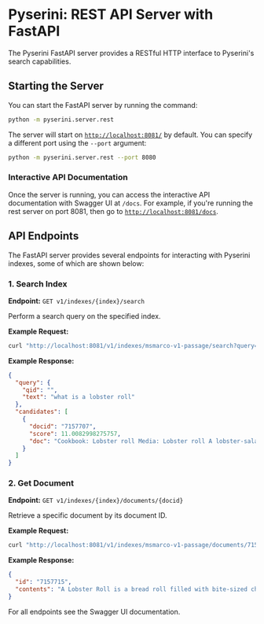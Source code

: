 # Pyserini: REST API Server with FastAPI

The Pyserini FastAPI server provides a RESTful HTTP interface to Pyserini's search capabilities. 

## Starting the Server

You can start the FastAPI server by running the command:

```bash
python -m pyserini.server.rest
```

The server will start on [`http://localhost:8081/`](http://localhost:8081/) by default. You can specify a different port using the `--port` argument:

```bash
python -m pyserini.server.rest --port 8080
```

### Interactive API Documentation

Once the server is running, you can access the interactive API documentation with Swagger UI at `/docs`. 
For example, if you're running the rest server on port 8081, then go to [`http://localhost:8081/docs`](http://localhost:8081/docs).

## API Endpoints

The FastAPI server provides several endpoints for interacting with Pyserini indexes, some of which are shown below:

### 1. Search Index

**Endpoint:** `GET v1/indexes/{index}/search`

Perform a search query on the specified index.

**Example Request:**

```bash
curl "http://localhost:8081/v1/indexes/msmarco-v1-passage/search?query=what%20is%20a%20lobster%20roll&hits=1"
```

**Example Response:**

```json
{
  "query": {
    "qid": "",
    "text": "what is a lobster roll"
  },
  "candidates": [
    {
      "docid": "7157707",
      "score": 11.0082998275757,
      "doc": "Cookbook: Lobster roll Media: Lobster roll A lobster-salad style roll from The Lobster Roll in Amagansett, New York on the Eastern End of Long Island A lobster roll is a fast-food sandwich native to New England made of lobster meat served on a grilled hot dog-style bun with the opening on the top rather than the side. The filling may also contain butter, lemon juice, salt and black pepper, with variants made in other parts of New England replacing the butter with mayonnaise. Others contain diced celery or scallion. Potato chips or french fries are the typical sides."
    }
  ]
}
```

### 2. Get Document

**Endpoint:** `GET v1/indexes/{index}/documents/{docid}`

Retrieve a specific document by its document ID.

**Example Request:**

```bash
curl "http://localhost:8081/v1/indexes/msmarco-v1-passage/documents/7157715"
```

**Example Response:**

```json
{
  "id": "7157715",
  "contents": "A Lobster Roll is a bread roll filled with bite-sized chunks of lobster meat. Lobster Rolls are made on the Atlantic coast of North America, from the New England area of the United States on up into the Maritimes areas of Canada."
}
```

For all endpoints see the Swagger UI documentation.